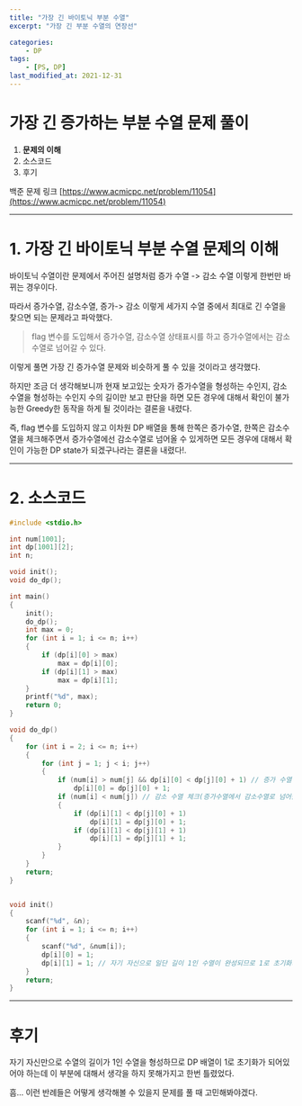 ```yaml
---
title: "가장 긴 바이토닉 부분 수열"
excerpt: "가장 긴 부분 수열의 연장선"

categories:
    - DP
tags:
    - [PS, DP]
last_modified_at: 2021-12-31 
---
```

# 가장 긴 증가하는 부분 수열 문제 풀이
1. **문제의 이해**
2. 소스코드
3. 후기

백준 문제 링크 [https://www.acmicpc.net/problem/11054](https://www.acmicpc.net/problem/11054)


---

# 1. 가장 긴 바이토닉 부분 수열 문제의 이해

바이토닉 수열이란 문제에서 주어진 설명처럼 증가 수열 -> 감소 수열 이렇게 한번만 바뀌는 경우이다.

따라서 증가수열, 감소수열, 증가-> 감소 이렇게 세가지 수열 중에서 최대로 긴 수열을 찾으면 되는 문제라고 파악했다.

>flag 변수를 도입해서 증가수열, 감소수열 상태표시를 하고 증가수열에서는 감소수열로 넘어갈 수 있다.

이렇게 풀면 가장 긴 증가수열 문제와 비슷하게 풀 수 있을 것이라고 생각했다. 

하지만 조금 더 생각해보니까 현재 보고있는 숫자가 증가수열을 형성하는 수인지, 감소수열을 형성하는 수인지 수의 길이만 보고 판단을 하면 모든 경우에 대해서 확인이 불가능한 Greedy한 동작을 하게 될 것이라는 결론을 내렸다.


즉, flag 변수를 도입하지 않고 이차원 DP 배열을 통해 한쪽은 증가수열, 한쪽은 감소수열을 체크해주면서 증가수열에선 감소수열로 넘어올 수 있게하면 모든 경우에 대해서 확인이 가능한 DP state가 되겠구나라는 결론을 내렸다!. 


---


# 2. 소스코드

```c
#include <stdio.h>

int num[1001];
int dp[1001][2];
int n;

void init();
void do_dp();

int main()
{
	init();
	do_dp();
	int max = 0;
	for (int i = 1; i <= n; i++)
	{
		if (dp[i][0] > max)
			max = dp[i][0];
		if (dp[i][1] > max)
			max = dp[i][1];
	}
	printf("%d", max);
	return 0;
}

void do_dp()
{
	for (int i = 2; i <= n; i++)
	{
		for (int j = 1; j < i; j++)
		{
			if (num[i] > num[j] && dp[i][0] < dp[j][0] + 1) // 증가 수열 체크
				dp[i][0] = dp[j][0] + 1;
			if (num[i] < num[j]) // 감소 수열 체크(증가수열에서 감소수열로 넘어올 수 있음)
			{
				if (dp[i][1] < dp[j][0] + 1)
					dp[i][1] = dp[j][0] + 1;
				if (dp[i][1] < dp[j][1] + 1)
					dp[i][1] = dp[j][1] + 1;
			}
		}
	}
	return;
}


void init()
{
	scanf("%d", &n);
	for (int i = 1; i <= n; i++)
	{
		scanf("%d", &num[i]);
		dp[i][0] = 1;
		dp[i][1] = 1; // 자기 자신으로 일단 길이 1인 수열이 완성되므로 1로 초기화가 되어있어야함.
	}
	return;
}
```


---

# 후기

자기 자신만으로 수열의 길이가 1인 수열을 형성하므로 DP 배열이 1로 초기화가 되어있어야 하는데 이 부분에 대해서 생각을 하지 못해가지고 한번 틀렸었다.

흠... 이런 반례들은 어떻게 생각해볼 수 있을지 문제를 풀 때 고민해봐야겠다.